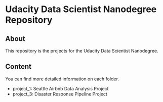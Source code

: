 # Udacity Data Scientist Nanodegree Repository

## About

This repository is the projects for the Udacity Data Scientist Nanodegree.

## Content
You can find more detailed information on each folder.

- project_1: Seattle Airbnb Data Analysis Project
- project_3: Disaster Response Pipeline Project
